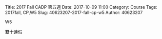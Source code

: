 Title: 2017 Fall CADP 第五週
Date: 2017-10-09 11:00
Category: Course
Tags: 2017fall, CP,W5
Slug: 40623207-2017-fall-cp-w5
Author: 40623207

W5

<!-- PELICAN_END_SUMMARY -->

雙十連假
